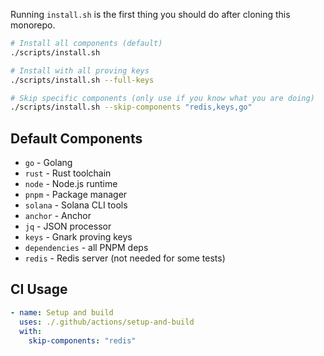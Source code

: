 Running `install.sh` is the first thing you should do after cloning this monorepo.

```bash
# Install all components (default)
./scripts/install.sh

# Install with all proving keys
./scripts/install.sh --full-keys

# Skip specific components (only use if you know what you are doing)
./scripts/install.sh --skip-components "redis,keys,go"
```

## Default Components

- `go` - Golang
- `rust` - Rust toolchain
- `node` - Node.js runtime
- `pnpm` - Package manager
- `solana` - Solana CLI tools
- `anchor` - Anchor
- `jq` - JSON processor
- `keys` - Gnark proving keys
- `dependencies` - all PNPM deps
- `redis` - Redis server (not needed for some tests)

## CI Usage

```yaml
- name: Setup and build
  uses: ./.github/actions/setup-and-build
  with:
    skip-components: "redis"
```
